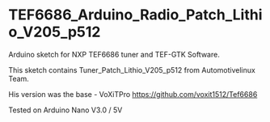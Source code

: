 # TEF6686_Arduino_Radio_Patch_Lithio_V205_p512

Arduino sketch for NXP TEF6686 tuner and TEF-GTK Software.

This sketch contains Tuner_Patch_Lithio_V205_p512 from Automotivelinux Team.

His version was the base - VoXiTPro https://github.com/voxit1512/Tef6686

Tested on Arduino Nano V3.0 / 5V
